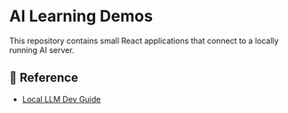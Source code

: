 # AI Learning Demos

This repository contains small React applications that connect to a locally running AI server.

## 📖 Reference

- [Local LLM Dev Guide](./docs/Local-LLM-Dev.md)
